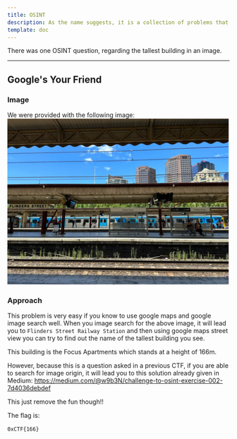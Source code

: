 ```yaml
---
title: OSINT
description: As the name suggests, it is a collection of problems that require you to obtain publicly available intelligence
template: doc
---
```


There was one OSINT question, regarding the tallest building in an image.

---
## Google's Your Friend

### Image
We were provided with the following image:
![buildings](../../../assets/osint.png)

### Approach
This problem is very easy if you know to use google maps and google image search well. When you image search for the above image, it will lead you to `Flinders Street Railway Station` and then using google maps street view you can try to find out the name of the tallest building you see.

This building is the Focus Apartments which stands at a height of 166m.

However, because this is a question asked in a previous CTF, if you are able to search for image origin, it will lead you to this solution already given in Medium: https://medium.com/@w9b3N/challenge-to-osint-exercise-002-7d4036debdef

This just remove the fun though!!

The flag is:
```
0xCTF{166}
```